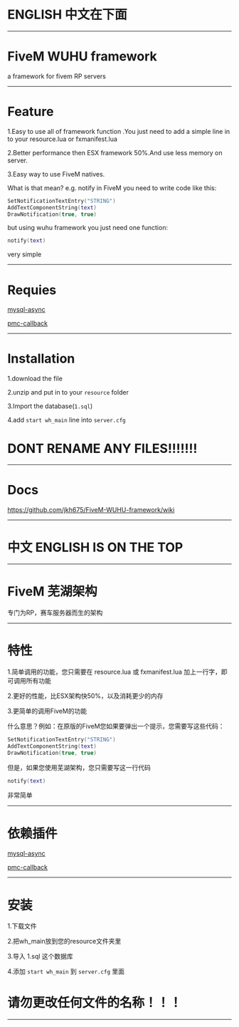 # ENGLISH 中文在下面
***
# FiveM WUHU framework
a framework for fivem RP servers
***
# Feature

1.Easy to use all of framework function .You just need to add a simple line in to your resource.lua or fxmanifest.lua

2.Better performance then ESX framework 50%.And use less memory on server.

3.Easy way to use FiveM natives.

What is that mean? e.g. notify in FiveM you need to write code like this:
```lua
SetNotificationTextEntry("STRING")
AddTextComponentString(text)
DrawNotification(true, true)
```
    
but using wuhu framework you just need one function:

```lua
notify(text)
```

very simple
***
# Requies

[mysql-async](https://github.com/brouznouf/fivem-mysql-async)

[pmc-callback](https://github.com/pitermcflebor/pmc-callbacks)
***
# Installation
1.download the file

2.unzip and put in to your ``resource`` folder

3.Import the database(``1.sql``)

4.add ``start wh_main`` line into ``server.cfg`` 

# DONT RENAME ANY FILES!!!!!!!
***

# Docs

https://github.com/jkh675/FiveM-WUHU-framework/wiki
***

# 中文 ENGLISH IS ON THE TOP
***
# FiveM 芜湖架构

专门为RP，赛车服务器而生的架构
***
# 特性

1.简单调用的功能，您只需要在 resource.lua 或 fxmanifest.lua 加上一行字，即可调用所有功能

2.更好的性能，比ESX架构快50%，以及消耗更少的内存

3.更简单的调用FiveM的功能

什么意思？例如：在原版的FiveM您如果要弹出一个提示，您需要写这些代码：
```lua
SetNotificationTextEntry("STRING")
AddTextComponentString(text)
DrawNotification(true, true)
```
但是，如果您使用芜湖架构，您只需要写这一行代码
```lua
notify(text)
```
非常简单
***
# 依赖插件

[mysql-async](https://github.com/brouznouf/fivem-mysql-async)

[pmc-callback](https://github.com/pitermcflebor/pmc-callbacks)
***
# 安装

1.下载文件

2.把wh_main放到您的resource文件夹里

3.导入 1.sql 这个数据库

4.添加 ``start wh_main`` 到 ``server.cfg`` 里面

# 请勿更改任何文件的名称！！！
***
